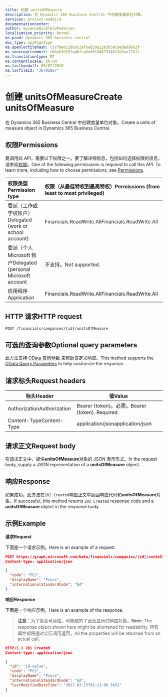 ```yaml
---
title: 创建 unitsOfMeasure
description: 在 Dynamics 365 Business Central 中创建度量单位对象。
services: project-madeira
documentationcenter: ''
author: SusanneWindfeldPedersen
localization_priority: Normal
ms.prod: dynamics-365-business-central
doc_type: apiPageType
ms.openlocfilehash: c1cf9e8c2d60c2af6ed20a2203b58c9edadd662f
ms.sourcegitcommit: c68a83d28fa4bfca6e0618467934813a9ae17b12
ms.translationtype: MT
ms.contentlocale: zh-CN
ms.lasthandoff: 09/07/2019
ms.locfileid: "36791867"
---
```

# <a name="create-unitsofmeasure"></a><span data-ttu-id="9e15a-103">创建 unitsOfMeasure</span><span class="sxs-lookup"><span data-stu-id="9e15a-103">Create unitsOfMeasure</span></span>
<span data-ttu-id="9e15a-104">在 Dynamics 365 Business Central 中创建度量单位对象。</span><span class="sxs-lookup"><span data-stu-id="9e15a-104">Create a units of measure object in Dynamics 365 Business Central.</span></span>

## <a name="permissions"></a><span data-ttu-id="9e15a-105">权限</span><span class="sxs-lookup"><span data-stu-id="9e15a-105">Permissions</span></span>
<span data-ttu-id="9e15a-p101">要调用此 API，需要以下权限之一。要了解详细信息，包括如何选择权限的信息，请参阅[权限](/graph/permissions-reference)。</span><span class="sxs-lookup"><span data-stu-id="9e15a-p101">One of the following permissions is required to call this API. To learn more, including how to choose permissions, see [Permissions](/graph/permissions-reference).</span></span>

|<span data-ttu-id="9e15a-108">权限类型</span><span class="sxs-lookup"><span data-stu-id="9e15a-108">Permission type</span></span> |<span data-ttu-id="9e15a-109">权限（从最低特权到最高特权）</span><span class="sxs-lookup"><span data-stu-id="9e15a-109">Permissions (from least to most privileged)</span></span>|
|:---------------|:------------------------------------------|
|<span data-ttu-id="9e15a-110">委派（工作或学校帐户）</span><span class="sxs-lookup"><span data-stu-id="9e15a-110">Delegated (work or school account)</span></span>|<span data-ttu-id="9e15a-111">Financials.ReadWrite.All</span><span class="sxs-lookup"><span data-stu-id="9e15a-111">Financials.ReadWrite.All</span></span> |
|<span data-ttu-id="9e15a-112">委派（个人 Microsoft 帐户</span><span class="sxs-lookup"><span data-stu-id="9e15a-112">Delegated (personal Microsoft account</span></span>|<span data-ttu-id="9e15a-113">不支持。</span><span class="sxs-lookup"><span data-stu-id="9e15a-113">Not supported.</span></span>|
|<span data-ttu-id="9e15a-114">应用程序</span><span class="sxs-lookup"><span data-stu-id="9e15a-114">Application</span></span>|<span data-ttu-id="9e15a-115">Financials.ReadWrite.All</span><span class="sxs-lookup"><span data-stu-id="9e15a-115">Financials.ReadWrite.All</span></span>|

## <a name="http-request"></a><span data-ttu-id="9e15a-116">HTTP 请求</span><span class="sxs-lookup"><span data-stu-id="9e15a-116">HTTP request</span></span>
```
POST /financials/companies/{id}/unitsOfMeasure
```

## <a name="optional-query-parameters"></a><span data-ttu-id="9e15a-117">可选的查询参数</span><span class="sxs-lookup"><span data-stu-id="9e15a-117">Optional query parameters</span></span>
<span data-ttu-id="9e15a-118">此方法支持 [OData 查询参数](/graph/query-parameters) 来帮助自定义响应。</span><span class="sxs-lookup"><span data-stu-id="9e15a-118">This method supports the [OData Query Parameters](/graph/query-parameters) to help customize the response.</span></span>

## <a name="request-headers"></a><span data-ttu-id="9e15a-119">请求标头</span><span class="sxs-lookup"><span data-stu-id="9e15a-119">Request headers</span></span>
|<span data-ttu-id="9e15a-120">标头</span><span class="sxs-lookup"><span data-stu-id="9e15a-120">Header</span></span>|<span data-ttu-id="9e15a-121">值</span><span class="sxs-lookup"><span data-stu-id="9e15a-121">Value</span></span>|
|------|-----|
|<span data-ttu-id="9e15a-122">Authorization</span><span class="sxs-lookup"><span data-stu-id="9e15a-122">Authorization</span></span>  |<span data-ttu-id="9e15a-p102">Bearer {token}。必需。</span><span class="sxs-lookup"><span data-stu-id="9e15a-p102">Bearer {token}. Required.</span></span> |
|<span data-ttu-id="9e15a-125">Content-Type</span><span class="sxs-lookup"><span data-stu-id="9e15a-125">Content-Type</span></span>  |<span data-ttu-id="9e15a-126">application/json</span><span class="sxs-lookup"><span data-stu-id="9e15a-126">application/json</span></span>   |

## <a name="request-body"></a><span data-ttu-id="9e15a-127">请求正文</span><span class="sxs-lookup"><span data-stu-id="9e15a-127">Request body</span></span>
<span data-ttu-id="9e15a-128">在请求正文中，提供**unitsOfMeasure**对象的 JSON 表示形式。</span><span class="sxs-lookup"><span data-stu-id="9e15a-128">In the request body, supply a JSON representation of a **unitsOfMeasure** object.</span></span>

## <a name="response"></a><span data-ttu-id="9e15a-129">响应</span><span class="sxs-lookup"><span data-stu-id="9e15a-129">Response</span></span>
<span data-ttu-id="9e15a-130">如果成功，此方法在```201 Created```响应正文中返回响应代码和**unitsOfMeasure**对象。</span><span class="sxs-lookup"><span data-stu-id="9e15a-130">If successful, this method returns ```201 Created``` response code and a **unitsOfMeasure** object in the response body.</span></span>

## <a name="example"></a><span data-ttu-id="9e15a-131">示例</span><span class="sxs-lookup"><span data-stu-id="9e15a-131">Example</span></span>

<span data-ttu-id="9e15a-132">**请求**</span><span class="sxs-lookup"><span data-stu-id="9e15a-132">**Request**</span></span>

<span data-ttu-id="9e15a-133">下面是一个请求示例。</span><span class="sxs-lookup"><span data-stu-id="9e15a-133">Here is an example of a request.</span></span>

```json
POST https://graph.microsoft.com/beta/financials/companies/{id}/unitsOfMeasure
Content-type: application/json

{
  "code": "PCS",
  "displayName": "Piece",
  "internationalStandardCode": "EA"
}
```

<span data-ttu-id="9e15a-134">**响应**</span><span class="sxs-lookup"><span data-stu-id="9e15a-134">**Response**</span></span>

<span data-ttu-id="9e15a-135">下面是一个响应示例。</span><span class="sxs-lookup"><span data-stu-id="9e15a-135">Here is an example of the response.</span></span> 

> <span data-ttu-id="9e15a-136">**注意**：为了提高可读性，可能缩短了此处显示的响应对象。</span><span class="sxs-lookup"><span data-stu-id="9e15a-136">**Note**: The response object shown here might be shortened for readability.</span></span> <span data-ttu-id="9e15a-137">所有属性都将通过实际调用返回。</span><span class="sxs-lookup"><span data-stu-id="9e15a-137">All the properties will be returned from an actual call.</span></span>

```json
HTTP/1.1 201 Created
Content-type: application/json

{
  "id": "id-value",
  "code": "PCS",
  "displayName": "Piece",
  "internationalStandardCode": "EA",
  "lastModifiedDateTime": "2017-03-15T01:21:09.563Z"
}

```

